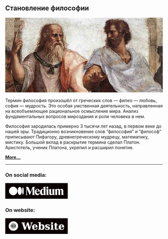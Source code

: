Становление философии
---

![picture](images/preview.jpg)

Термин философия произошёл от греческих слов — филео — любовь, софия — мудрость. Это особая умственная деятельность, направленная на всеобъемлющее
рациональное осмысление мира. Анализ фундаментальных вопросов мироздания и роли человека в нем.

Философия зародилась примерно 3 тысячи лет назад, в первом веке до нашей эры. Традиционно возникновение слов “философия” и “философ” приписывают
Пифагору, древнегреческому мудрецу, математику, мистику. Большой вклад в раскрытие термина сделал Платон. Аристотель, ученик Платона, укрепил и
расширил понятие.

[**More...**](https://github.com/keygenqt/articles/blob/philosophy/docs/article.md)

---

### On social media:

[![picture](images/medium.png)](https://keygenqt.medium.com/становление-философии-bb43de3cb2ae)

### On website:

[![picture](images/website.png)](https://keygenqt.com/blog/becoming)